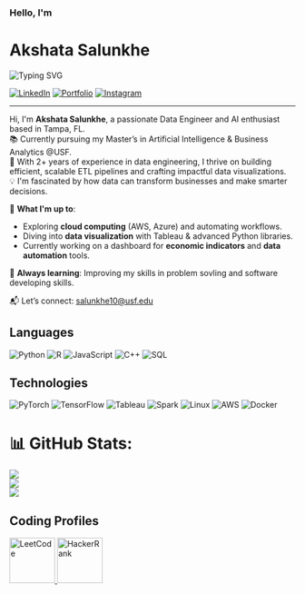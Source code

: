 ### Hello, I'm 

# Akshata Salunkhe

![Typing SVG](https://readme-typing-svg.demolab.com?font=Fira+Code&size=24&pause=1000&color=00F7B8&left=true&vCenter=true&width=500&lines=Welcome+to+my+GitHub!)

[![LinkedIn](https://img.shields.io/badge/LinkedIn-0A66C2?style=for-the-badge&logo=linkedin&logoColor=white)](https://www.linkedin.com/in/akshata-salunkhe/)
[![Portfolio](https://img.shields.io/badge/Portfolio-000000?style=for-the-badge&logo=About.me&logoColor=white)](https://akshatasalunkhe.github.io/Portfolio/)
[![Instagram](https://img.shields.io/badge/Instagram-E4405F?style=for-the-badge&logo=instagram&logoColor=white)](https://github.com/AkshataSalunkhe)

---

Hi, I'm **Akshata Salunkhe**, a passionate Data Engineer and AI enthusiast based in Tampa, FL.  
📚 Currently pursuing my Master’s in Artificial Intelligence & Business Analytics @USF.  
🚀 With 2+ years of experience in data engineering, I thrive on building efficient, scalable ETL pipelines and crafting impactful data visualizations.  
💡 I'm fascinated by how data can transform businesses and make smarter decisions.

🌱 **What I'm up to**:  
- Exploring **cloud computing** (AWS, Azure) and automating workflows.  
- Diving into **data visualization** with Tableau & advanced Python libraries.  
- Currently working on a dashboard for **economic indicators** and **data automation** tools.



🎯 **Always learning**: Improving my skills in problem sovling and software developing skills.  

📬 Let’s connect: salunkhe10@usf.edu 

## Languages
![Python](https://img.shields.io/badge/Python-black?style=for-the-badge&logo=python&logoColor=3776AB)
![R](https://img.shields.io/badge/R-black?style=for-the-badge&logo=r&logoColor=276DC3)
![JavaScript](https://img.shields.io/badge/JavaScript-black?style=for-the-badge&logo=javascript&logoColor=F7DF1E)
![C++](https://img.shields.io/badge/C%2B%2B-black?style=for-the-badge&logo=c%2B%2B&logoColor=00599C)
![SQL](https://img.shields.io/badge/SQL-black?style=for-the-badge&logo=postgresql&logoColor=4169E1)

## Technologies
![PyTorch](https://img.shields.io/badge/PyTorch-black?style=for-the-badge&logo=pytorch&logoColor=EE4C2C)
![TensorFlow](https://img.shields.io/badge/TensorFlow-black?style=for-the-badge&logo=tensorflow&logoColor=FF6F00)
![Tableau](https://img.shields.io/badge/Tableau-black?style=for-the-badge&logo=tableau&logoColor=E97627)
![Spark](https://img.shields.io/badge/Spark-black?style=for-the-badge&logo=apache-spark&logoColor=E25A1C)
![Linux](https://img.shields.io/badge/Linux-black?style=for-the-badge&logo=linux&logoColor=FCC624)
![AWS](https://img.shields.io/badge/AWS-black?style=for-the-badge&logo=amazon-aws&logoColor=FF9900)
![Docker](https://img.shields.io/badge/Docker-black?style=for-the-badge&logo=docker&logoColor=2496ED)

# 📊 GitHub Stats:
![](https://github-readme-stats.vercel.app/api?username=AkshataSalunkhe&theme=dark&hide_border=false&include_all_commits=false&count_private=false)<br/>
![](https://github-readme-streak-stats.herokuapp.com/?user=AkshataSalunkhe&theme=dark&hide_border=false)<br/>
![](https://github-readme-stats.vercel.app/api/top-langs/?username=AkshataSalunkhe&theme=dark&hide_border=false&include_all_commits=false&count_private=false&layout=compact)



## Coding Profiles

<p align="left">
  <a href="https://leetcode.com/u/AkshataSalunkhe/">
    <img src="https://pathrise-website-guide-wp.s3.us-west-1.amazonaws.com/guides/wp-content/uploads/2019/05/10175228/images-11.png" alt="LeetCode" width="80"/>
  </a>
  <a href="https://hackerrank.com/profile/akshsalunkhe69">
    <img src="https://upload.wikimedia.org/wikipedia/commons/6/65/HackerRank_logo.png" alt="HackerRank" width="80"/>
  </a>
</p>



<!--
**AkshataSalunkhe/akshatasalunkhe** is a ✨ _special_ ✨ repository because its `README.md` (this file) appears on your GitHub profile.

Here are some ideas to get you started:

- 🔭 I’m currently working on ...
- 🌱 I’m currently learning ...
- 👯 I’m looking to collaborate on ...
- 🤔 I’m looking for help with ...
- 💬 Ask me about ...
- 📫 How to reach me: ...
- 😄 Pronouns: ...
- ⚡ Fun fact: ...
-->
